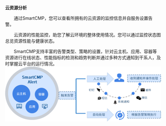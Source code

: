 **云资源分析**

　　通过SmartCMP，您可以查看所拥有的云资源的监控信息并自服务设置告警。 

　　云资源的性能监控，助您了解云环境的整体使用情况。您可以通过监控状态图总览资源性能与健康状态。

　　SmartCMP支持丰富的告警类型、策略的设置，针对云主机、应用、容器等资源进行在线状态、性能指标的检测和趋势判断并通过多种方式通知到干系人，及时掌握云平台的运行情况。
![监控告警](../../picture/Admin/监控告警.png)